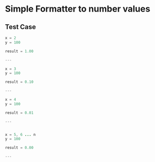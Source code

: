 # Simple Formatter to number values

## Test Case

```java
x = 2
y = 100

result = 1.00

---

x = 3
y = 100

result = 0.10

---

x = 4
y = 100

result = 0.01

---


x = 5, 6 ... n
y = 100

result = 0.00

---
